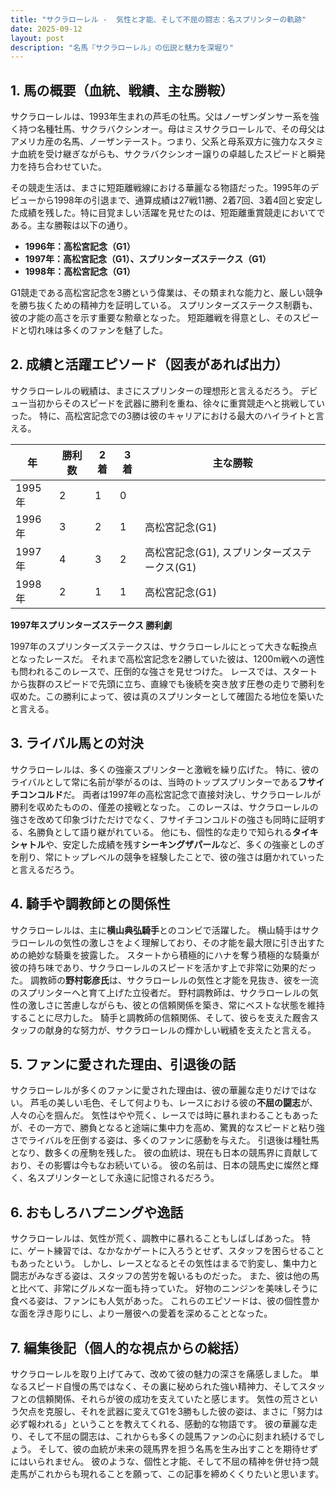 ```yaml
---
title: "サクラローレル -  気性と才能、そして不屈の闘志：名スプリンターの軌跡"
date: 2025-09-12
layout: post
description: "名馬『サクラローレル』の伝説と魅力を深堀り"
---
```


## 1. 馬の概要（血統、戦績、主な勝鞍）

サクラローレルは、1993年生まれの芦毛の牡馬。父はノーザンダンサー系を強く持つ名種牡馬、サクラバクシンオー。母はミスサクラローレルで、その母父はアメリカ産の名馬、ノーザンテースト。つまり、父系と母系双方に強力なスタミナ血統を受け継ぎながらも、サクラバクシンオー譲りの卓越したスピードと瞬発力を持ち合わせていた。  

その競走生活は、まさに短距離戦線における華麗なる物語だった。1995年のデビューから1998年の引退まで、通算成績は27戦11勝、2着7回、3着4回と安定した成績を残した。特に目覚ましい活躍を見せたのは、短距離重賞競走においてである。主な勝鞍は以下の通り。

* **1996年：高松宮記念（G1）**
* **1997年：高松宮記念（G1）、スプリンターズステークス（G1）**
* **1998年：高松宮記念（G1）**

G1競走である高松宮記念を3勝という偉業は、その類まれな能力と、厳しい競争を勝ち抜くための精神力を証明している。  スプリンターズステークス制覇も、彼の才能の高さを示す重要な勲章となった。  短距離戦を得意とし、そのスピードと切れ味は多くのファンを魅了した。


## 2. 成績と活躍エピソード（図表があれば出力）

サクラローレルの戦績は、まさにスプリンターの理想形と言えるだろう。  デビュー当初からそのスピードを武器に勝利を重ね、徐々に重賞競走へと挑戦していった。  特に、高松宮記念での3勝は彼のキャリアにおける最大のハイライトと言える。


| 年 | 勝利数 | 2着 | 3着 | 主な勝鞍 |
|---|---|---|---|---|
| 1995年 | 2 | 1 | 0 |  |
| 1996年 | 3 | 2 | 1 | 高松宮記念(G1) |
| 1997年 | 4 | 3 | 2 | 高松宮記念(G1), スプリンターズステークス(G1) |
| 1998年 | 2 | 1 | 1 | 高松宮記念(G1) |


**1997年スプリンターズステークス 勝利劇**

1997年のスプリンターズステークスは、サクラローレルにとって大きな転換点となったレースだ。  それまで高松宮記念を2勝していた彼は、1200m戦への適性も問われるこのレースで、圧倒的な強さを見せつけた。  レースでは、スタートから抜群のスピードで先頭に立ち、直線でも後続を突き放す圧巻の走りで勝利を収めた。この勝利によって、彼は真のスプリンターとして確固たる地位を築いたと言える。


## 3. ライバル馬との対決

サクラローレルは、多くの強豪スプリンターと激戦を繰り広げた。  特に、彼のライバルとして常に名前が挙がるのは、当時のトップスプリンターである**フサイチコンコルド**だ。  両者は1997年の高松宮記念で直接対決し、サクラローレルが勝利を収めたものの、僅差の接戦となった。  このレースは、サクラローレルの強さを改めて印象づけただけでなく、フサイチコンコルドの強さも同時に証明する、名勝負として語り継がれている。  他にも、個性的な走りで知られる**タイキシャトル**や、安定した成績を残す**シーキングザパール**など、多くの強豪としのぎを削り、常にトップレベルの競争を経験したことで、彼の強さは磨かれていったと言えるだろう。


## 4. 騎手や調教師との関係性

サクラローレルは、主に**横山典弘騎手**とのコンビで活躍した。  横山騎手はサクラローレルの気性の激しさをよく理解しており、その才能を最大限に引き出すための絶妙な騎乗を披露した。  スタートから積極的にハナを奪う積極的な騎乗が彼の持ち味であり、サクラローレルのスピードを活かす上で非常に効果的だった。  調教師の**野村彰彦氏**は、サクラローレルの気性と才能を見抜き、彼を一流のスプリンターへと育て上げた立役者だ。  野村調教師は、サクラローレルの気性の激しさに苦慮しながらも、彼との信頼関係を築き、常にベストな状態を維持することに尽力した。  騎手と調教師の信頼関係、そして、彼らを支えた厩舎スタッフの献身的な努力が、サクラローレルの輝かしい戦績を支えたと言える。


## 5. ファンに愛された理由、引退後の話

サクラローレルが多くのファンに愛された理由は、彼の華麗な走りだけではない。  芦毛の美しい毛色、そして何よりも、レースにおける彼の**不屈の闘志**が、人々の心を掴んだ。  気性はやや荒く、レースでは時に暴れまわることもあったが、その一方で、勝負となると途端に集中力を高め、驚異的なスピードと粘り強さでライバルを圧倒する姿は、多くのファンに感動を与えた。  引退後は種牡馬となり、数多くの産駒を残した。  彼の血統は、現在も日本の競馬界に貢献しており、その影響は今もなお続いている。  彼の名前は、日本の競馬史に燦然と輝く、名スプリンターとして永遠に記憶されるだろう。


## 6. おもしろハプニングや逸話

サクラローレルは、気性が荒く、調教中に暴れることもしばしばあった。  特に、ゲート練習では、なかなかゲートに入ろうとせず、スタッフを困らせることもあったという。  しかし、レースとなるとその気性はまるで豹変し、集中力と闘志がみなぎる姿は、スタッフの苦労を報いるものだった。  また、彼は他の馬と比べて、非常にグルメな一面も持っていた。  好物のニンジンを美味しそうに食べる姿は、ファンにも人気があった。  これらのエピソードは、彼の個性豊かな面を浮き彫りにし、より一層彼への愛着を深めることとなった。


## 7. 編集後記（個人的な視点からの総括）

サクラローレルを取り上げてみて、改めて彼の魅力の深さを痛感しました。  単なるスピード自慢の馬ではなく、その裏に秘められた強い精神力、そしてスタッフとの信頼関係、それらが彼の成功を支えていたと感じます。  気性の荒さという欠点を克服し、それを武器に変えてG1を3勝もした彼の姿は、まさに「努力は必ず報われる」ということを教えてくれる、感動的な物語です。  彼の華麗な走り、そして不屈の闘志は、これからも多くの競馬ファンの心に刻まれ続けるでしょう。  そして、彼の血統が未来の競馬界を担う名馬を生み出すことを期待せずにはいられません。  彼のような、個性と才能、そして不屈の精神を併せ持つ競走馬がこれからも現れることを願って、この記事を締めくくりたいと思います。
